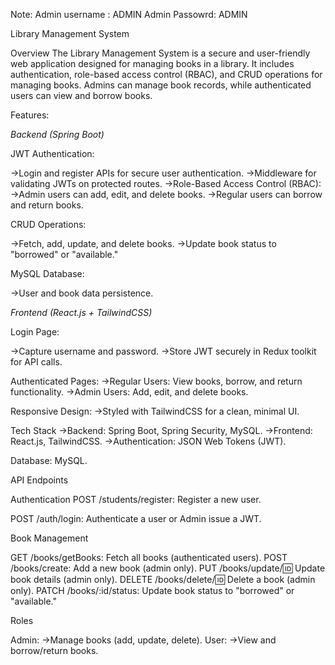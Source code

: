 Note: 
Admin username : ADMIN
Admin Passowrd: ADMIN

Library Management System

Overview
The Library Management System is a secure and user-friendly web application designed for managing books in a library. It includes authentication, role-based access control (RBAC), and CRUD operations for managing books. Admins can manage book records, while authenticated users can view and borrow books.


Features:

*Backend (Spring Boot)*

JWT Authentication:

->Login and register APIs for secure user authentication.
->Middleware for validating JWTs on protected routes.
->Role-Based Access Control (RBAC):
->Admin users can add, edit, and delete books.
->Regular users can borrow and return books.

CRUD Operations:

->Fetch, add, update, and delete books.
->Update book status to "borrowed" or "available."

MySQL Database:

->User and book data persistence.

*Frontend (React.js + TailwindCSS)*

Login Page:

->Capture username and password.
->Store JWT securely in Redux toolkit for API calls.

Authenticated Pages:
->Regular Users: View books, borrow, and return functionality.
->Admin Users: Add, edit, and delete books.

Responsive Design:
->Styled with TailwindCSS for a clean, minimal UI.

Tech Stack
->Backend: Spring Boot, Spring Security, MySQL.
->Frontend: React.js, TailwindCSS.
->Authentication: JSON Web Tokens (JWT).

Database: MySQL.

API Endpoints

Authentication
POST /students/register: Register a new user.

POST /auth/login: Authenticate a user or Admin issue a JWT.

Book Management

GET /books/getBooks: Fetch all books (authenticated users).
POST /books/create: Add a new book (admin only).
PUT /books/update/:id: Update book details (admin only).
DELETE /books/delete/:id: Delete a book (admin only).
PATCH /books/:id/status: Update book status to "borrowed" or "available."

Roles

Admin:
->Manage books (add, update, delete).
User:
->View and borrow/return books.


